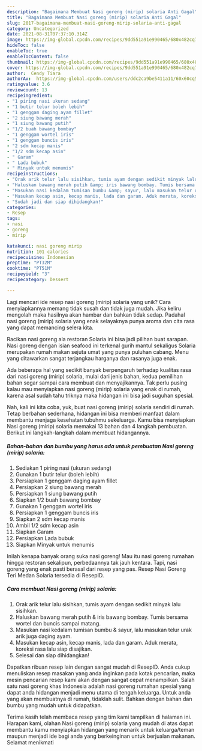 ```yaml
---
description: "Bagaimana Membuat Nasi goreng (mirip) solaria Anti Gagal"
title: "Bagaimana Membuat Nasi goreng (mirip) solaria Anti Gagal"
slug: 2017-bagaimana-membuat-nasi-goreng-mirip-solaria-anti-gagal
category: Uncategorized
date: 2021-08-31T07:37:10.314Z
image: https://img-global.cpcdn.com/recipes/9dd551a91e990465/680x482cq70/nasi-goreng-mirip-solaria-foto-resep-utama.jpg
hideToc: false
enableToc: true
enableTocContent: false
thumbnail: https://img-global.cpcdn.com/recipes/9dd551a91e990465/680x482cq70/nasi-goreng-mirip-solaria-foto-resep-utama.jpg
cover: https://img-global.cpcdn.com/recipes/9dd551a91e990465/680x482cq70/nasi-goreng-mirip-solaria-foto-resep-utama.jpg
author:  Cendy Tiara
authorAv:  https://img-global.cpcdn.com/users/ddc2ca9be5411a11/60x60cq50/avatar.jpg
ratingvalue: 3.6
reviewcount: 13
recipeingredient:
- "1 piring nasi ukuran sedang"
- "1 butir telur boleh lebih"
- "1 genggam daging ayam fillet"
- "2 siung bawang merah"
- "1 siung bawang putih"
- "1/2 buah bawang bombay"
- "1 genggam wortel iris"
- "1 genggam buncis iris"
- "2 sdm kecap manis"
- "1/2 sdm kecap asin"
- " Garam"
- " Lada bubuk"
- " Minyak untuk menumis"
recipeinstructions:
- "Orak arik telur lalu sisihkan, tumis ayam dengan sedikit minyak lalu sisihkan."
- "Haluskan bawang merah putih &amp; iris bawang bombay. Tumis bersama wortel dan buncis sampai matang."
- "Masukan nasi kedalam tumisan bumbu &amp; sayur, lalu masukan telur urak arik juga daging ayam."
- "Masukan kecap asin, kecap manis, lada dan garam. Aduk merata, koreksi rasa lalu siap disajikan."
- "Sudah jadi dan siap dihidangkan!"
categories:
- Resep
tags:
- nasi
- goreng
- mirip

katakunci: nasi goreng mirip 
nutrition: 101 calories
recipecuisine: Indonesian
preptime: "PT32M"
cooktime: "PT51M"
recipeyield: "3"
recipecategory: Dessert

---
```



Lagi mencari ide resep nasi goreng (mirip) solaria yang unik? Cara menyiapkannya memang tidak susah dan tidak juga mudah. Jika keliru mengolah maka hasilnya akan hambar dan bahkan tidak sedap. Padahal nasi goreng (mirip) solaria yang enak selayaknya punya aroma dan cita rasa yang dapat memancing selera kita.


Racikan nasi goreng ala restoran Solaria ini bisa jadi pilihan buat sarapan. Nasi goreng dengan isian seafood ini terkenal gurih mantul sekaligus Solaria merupakan rumah makan sejuta umat yang punya puluhan cabang. Menu yang ditawarkan sangat terjangkau harganya dan rasanya juga enak.

Ada beberapa hal yang sedikit banyak berpengaruh terhadap kualitas rasa dari nasi goreng (mirip) solaria, mulai dari jenis bahan, kedua pemilihan bahan segar sampai cara membuat dan menyajikannya. Tak perlu pusing kalau mau menyiapkan nasi goreng (mirip) solaria yang enak di rumah, karena asal sudah tahu triknya maka hidangan ini bisa jadi suguhan spesial.


Nah, kali ini kita coba, yuk, buat nasi goreng (mirip) solaria sendiri di rumah. Tetap berbahan sederhana, hidangan ini bisa memberi manfaat dalam membantu menjaga kesehatan tubuhmu sekeluarga. Kamu bisa menyiapkan Nasi goreng (mirip) solaria memakai 13 bahan dan 4 langkah pembuatan. Berikut ini langkah-langkah dalam membuat hidangannya.

<!--inarticleads1-->

##### Bahan-bahan dan bumbu yang harus ada untuk pembuatan Nasi goreng (mirip) solaria:

1. Sediakan 1 piring nasi (ukuran sedang)
1. Gunakan 1 butir telur (boleh lebih)
1. Persiapkan 1 genggam daging ayam fillet
1. Persiapkan 2 siung bawang merah
1. Persiapkan 1 siung bawang putih
1. Siapkan 1/2 buah bawang bombay
1. Gunakan 1 genggam wortel iris
1. Persiapkan 1 genggam buncis iris
1. Siapkan 2 sdm kecap manis
1. Ambil 1/2 sdm kecap asin
1. Siapkan  Garam
1. Persiapkan  Lada bubuk
1. Siapkan  Minyak untuk menumis


Inilah kenapa banyak orang suka nasi goreng! Mau itu nasi goreng rumahan hingga restoran sekalipun, perbedaannya tak jauh kentara. Tapi, nasi goreng yang enak pasti berasal dari resep yang pas. Resep Nasi Goreng Teri Medan Solaria tersedia di ResepID. 

<!--inarticleads2-->

##### Cara membuat Nasi goreng (mirip) solaria:

1. Orak arik telur lalu sisihkan, tumis ayam dengan sedikit minyak lalu sisihkan.
1. Haluskan bawang merah putih &amp; iris bawang bombay. Tumis bersama wortel dan buncis sampai matang.
1. Masukan nasi kedalam tumisan bumbu &amp; sayur, lalu masukan telur urak arik juga daging ayam.
1. Masukan kecap asin, kecap manis, lada dan garam. Aduk merata, koreksi rasa lalu siap disajikan.
1. Selesai dan siap dihidangkan!

Dapatkan ribuan resep lain dengan sangat mudah di ResepID. Anda cukup menuliskan resep masakan yang anda inginkan pada kotak pencarian, maka mesin pencarian resep kami akan dengan sangat cepat menampilkan. Salah satu nasi goreng khas Indonesia adalah nasi goreng rumahan spesial yang dapat anda hidangan menjadi menu utama di tengah keluarga. Untuk anda yang akan membuatnya di rumah, tidaklah sulit. Bahkan dengan bahan dan bumbu yang mudah untuk didapatkan. 

Terima kasih telah membaca resep yang tim kami tampilkan di halaman ini. Harapan kami, olahan Nasi goreng (mirip) solaria yang mudah di atas dapat membantu kamu menyiapkan hidangan yang menarik untuk keluarga/teman maupun menjadi ide bagi anda yang berkeinginan untuk berjualan makanan. Selamat menikmati
